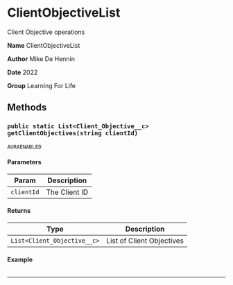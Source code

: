 # ClientObjectiveList

Client Objective operations

**Name** ClientObjectiveList

**Author** Mike De Hennin

**Date** 2022

**Group** Learning For Life

## Methods

### `public static List<Client_Objective__c> getClientObjectives(string clientId)`

`AURAENABLED`

#### Parameters

| Param      | Description   |
| ---------- | ------------- |
| `clientId` | The Client ID |

#### Returns

| Type                        | Description               |
| --------------------------- | ------------------------- |
| `List<Client_Objective__c>` | List of Client Objectives |

#### Example

```apex

```

---
